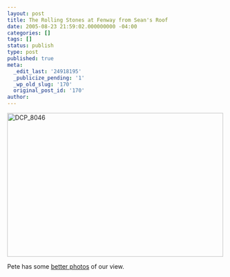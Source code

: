 ```yaml
---
layout: post
title: The Rolling Stones at Fenway from Sean's Roof
date: 2005-08-23 21:59:02.000000000 -04:00
categories: []
tags: []
status: publish
type: post
published: true
meta:
  _edit_last: '24918195'
  _publicize_pending: '1'
  _wp_old_slug: '170'
  original_post_id: '170'
author: 
---
```

<a href="http://www.flickr.com/photos/matthewsim/sets/1162329/" title="DCP_8046 by Matthew Simoneau, on Flickr"><img src="https://farm1.staticflickr.com/33/53607732_3898344356.jpg" width="500" height="333" alt="DCP_8046" /></a>

Pete has some <a href="http://www.slonka.com/2005/08/stones.html" rel="nofollow">better photos</a> of our view.
